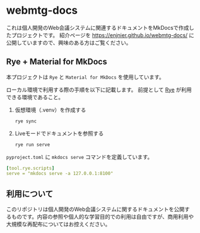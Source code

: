 # webmtg-docs

これは個人開発のWeb会議システムに関連するドキュメントをMkDocsで作成したプロジェクトです。
紹介ページを <https://enjnier.github.io/webmtg-docs/> に公開していますので、興味のある方はご覧ください。

## Rye + Material for MkDocs

本プロジェクトは `Rye` と `Material for MkDocs` を使用しています。

ローカル環境で利用する際の手順を以下に記載します。
前提として [Rye](https://rye.astral.sh/) が利用できる環境であること。

1. 仮想環境（.venv）を作成する

    ```bash
    rye sync
    ```

2. Liveモードでドキュメントを参照する

    ```bash
    rye run serve
    ```

`pyproject.toml` に `mkdocs serve` コマンドを定義しています。

```yml
[tool.rye.scripts]
serve = "mkdocs serve -a 127.0.0.1:8100"
```

## 利用について

このリポジトリは個人開発のWeb会議システムに関するドキュメントを公開するものです。内容の参照や個人的な学習目的での利用は自由ですが、商用利用や大規模な再配布についてはお控えください。
